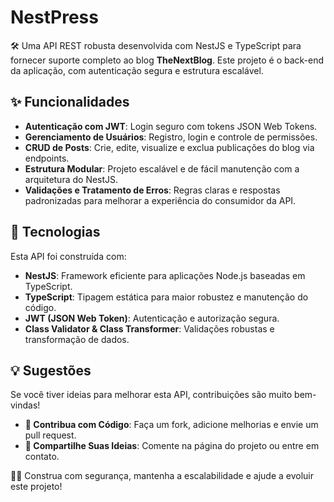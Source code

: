 # NestPress
🛠️ Uma API REST robusta desenvolvida com NestJS e TypeScript para fornecer suporte completo ao blog **TheNextBlog**. Este projeto é o back-end da aplicação, com autenticação segura e estrutura escalável.

## ✨ Funcionalidades
- **Autenticação com JWT**: Login seguro com tokens JSON Web Tokens.
- **Gerenciamento de Usuários**: Registro, login e controle de permissões.
- **CRUD de Posts**: Crie, edite, visualize e exclua publicações do blog via endpoints.
- **Estrutura Modular**: Projeto escalável e de fácil manutenção com a arquitetura do NestJS.
- **Validações e Tratamento de Erros**: Regras claras e respostas padronizadas para melhorar a experiência do consumidor da API.

## 🧱 Tecnologias
Esta API foi construída com:
- **NestJS**: Framework eficiente para aplicações Node.js baseadas em TypeScript.
- **TypeScript**: Tipagem estática para maior robustez e manutenção do código.
- **JWT (JSON Web Token)**: Autenticação e autorização segura.
- **Class Validator & Class Transformer**: Validações robustas e transformação de dados.

## 💡 Sugestões
Se você tiver ideias para melhorar esta API, contribuições são muito bem-vindas!

- **🔧 Contribua com Código**: Faça um fork, adicione melhorias e envie um pull request.
- **💬 Compartilhe Suas Ideias**: Comente na página do projeto ou entre em contato.

🔐✨ Construa com segurança, mantenha a escalabilidade e ajude a evoluir este projeto!
